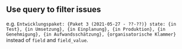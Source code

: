 ## Use query to filter issues
e.g. `Entwicklungspaket: {Paket 3 (2021-05-27 - ??-??)} state: {in Test}, {in Umsetzung}, {in Einplanung}, {in Produktion}, {in Genehmigung}, {in Aufwandsschätzung}, {organisatorische Klammer}` instead of `field` and `field_value`. 